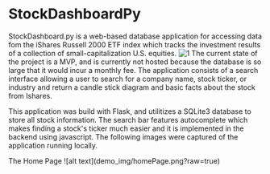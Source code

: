 # StockDashboardPy
StockDashboard.py is a web-based database application for accessing data fom the iShares Russell 2000 ETF index which tracks the investment results of a collection of small-capitalization U.S. equities. ![1](https://www.ishares.com/us/products/239710/ishares-russell-2000-etf#:~:text=The%20iShares%20Russell%202000%20ETF,of%20small%2Dcapitalization%20U.S.%20equities.) The current state of the project is a MVP, and is currently not hosted because the database is so large that it would incur a monthly fee. The application consists of a search interface allowing a user to search for a company name, stock ticker, or industry and return a candle stick diagram and basic facts about the stock from Ishares.

This application was build with Flask, and utilitizes a SQLite3 database to store all stock information. The search bar features autocomplete which makes finding a stock's ticker much easier and it is implemented in the backend using javascript. The following images were captured of the application running locally.

<caption>The Home Page</caption>
![alt text](demo_img/homePage.png?raw=true)



